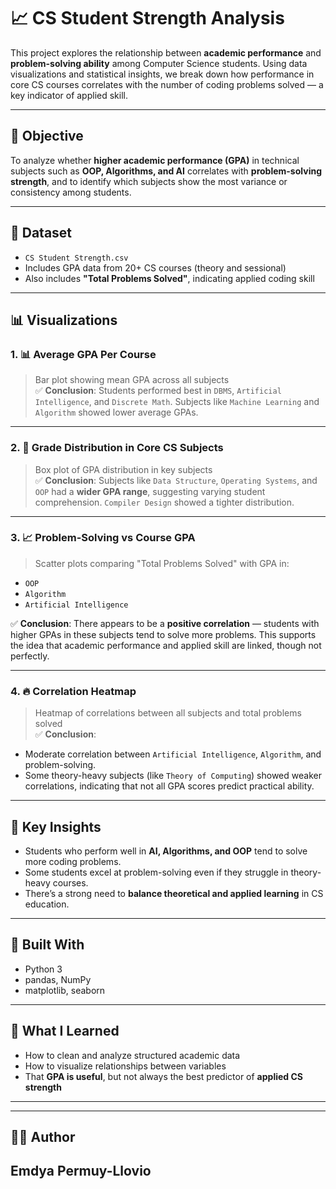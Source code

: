 # 📈 CS Student Strength Analysis

This project explores the relationship between **academic performance** and **problem-solving ability** among Computer Science students. Using data visualizations and statistical insights, we break down how performance in core CS courses correlates with the number of coding problems solved — a key indicator of applied skill.

---

## 🧠 Objective

To analyze whether **higher academic performance (GPA)** in technical subjects such as **OOP, Algorithms, and AI** correlates with **problem-solving strength**, and to identify which subjects show the most variance or consistency among students.

---

## 📁 Dataset

- `CS Student Strength.csv`
- Includes GPA data from 20+ CS courses (theory and sessional)
- Also includes **"Total Problems Solved"**, indicating applied coding skill

---

## 📊 Visualizations

### 1. 📊 Average GPA Per Course

> Bar plot showing mean GPA across all subjects  
✅ **Conclusion**: Students performed best in `DBMS`, `Artificial Intelligence`, and `Discrete Math`. Subjects like `Machine Learning` and `Algorithm` showed lower average GPAs.

---

### 2. 🧪 Grade Distribution in Core CS Subjects

> Box plot of GPA distribution in key subjects  
✅ **Conclusion**: Subjects like `Data Structure`, `Operating Systems`, and `OOP` had a **wider GPA range**, suggesting varying student comprehension. `Compiler Design` showed a tighter distribution.

---

### 3. 📈 Problem-Solving vs Course GPA

> Scatter plots comparing "Total Problems Solved" with GPA in:
- `OOP`
- `Algorithm`
- `Artificial Intelligence`

✅ **Conclusion**: There appears to be a **positive correlation** — students with higher GPAs in these subjects tend to solve more problems. This supports the idea that academic performance and applied skill are linked, though not perfectly.

---

### 4. 🔥 Correlation Heatmap

> Heatmap of correlations between all subjects and total problems solved  
✅ **Conclusion**:
- Moderate correlation between `Artificial Intelligence`, `Algorithm`, and problem-solving.
- Some theory-heavy subjects (like `Theory of Computing`) showed weaker correlations, indicating that not all GPA scores predict practical ability.

---

## 📌 Key Insights

- Students who perform well in **AI, Algorithms, and OOP** tend to solve more coding problems.
- Some students excel at problem-solving even if they struggle in theory-heavy courses.
- There’s a strong need to **balance theoretical and applied learning** in CS education.

---

## 🧰 Built With

- Python 3  
- pandas, NumPy  
- matplotlib, seaborn  

---

## 🧠 What I Learned

- How to clean and analyze structured academic data
- How to visualize relationships between variables
- That **GPA is useful**, but not always the best predictor of **applied CS strength**

---
---

## 👨‍💻 Author

**Emdya Permuy-Llovio**  
---

